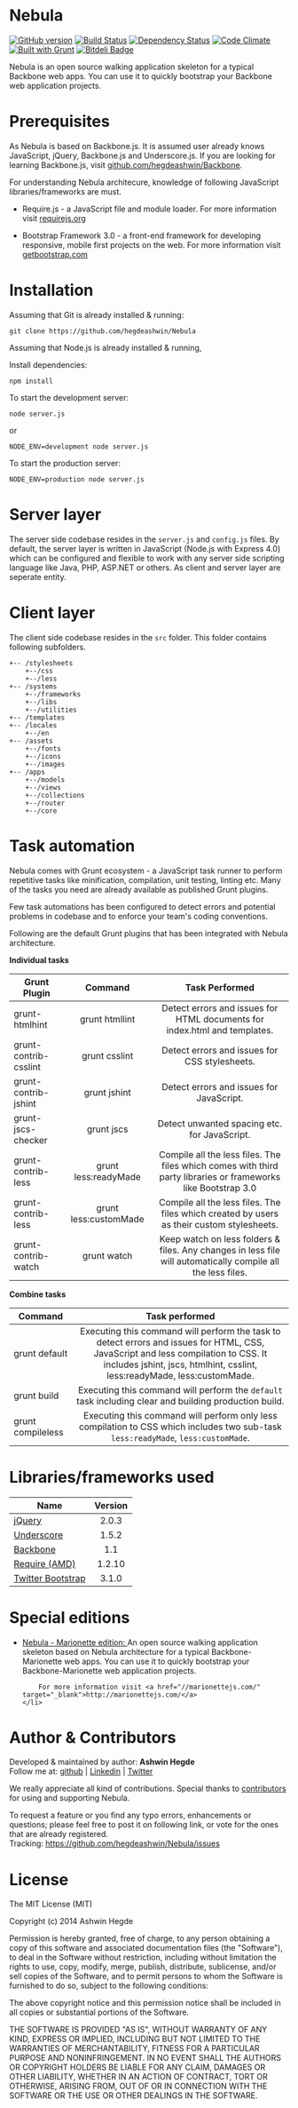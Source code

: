 # Nebula 

[![GitHub version](https://badge.fury.io/gh/hegdeashwin%2FNebula.svg)](http://badge.fury.io/gh/hegdeashwin%2FNebula)
[![Build Status](http://travis-ci.org/hegdeashwin/Nebula.png?branch=master)](http://travis-ci.org/hegdeashwin/Nebula)   [![Dependency Status](http://gemnasium.com/hegdeashwin/Nebula.png)](http://gemnasium.com/hegdeashwin/Nebula)  [![Code Climate](http://codeclimate.com/repos/52fa1e95e30ba07f52002102/badges/a73df6c9e5472e6b867d/gpa.png)](http://codeclimate.com/repos/52fa1e95e30ba07f52002102/feed)   [![Built with Grunt](http://cdn.gruntjs.com/builtwith.png)](http://gruntjs.com/) 
[![Bitdeli Badge](https://d2weczhvl823v0.cloudfront.net/hegdeashwin/nebula/trend.png)](https://bitdeli.com/free "Bitdeli Badge")


Nebula is an open source walking application skeleton for a typical Backbone web apps. You can use it to quickly bootstrap your Backbone web application projects.

Prerequisites
=============
As Nebula is based on Backbone.js. It is assumed user already knows JavaScript, jQuery, Backbone.js and Underscore.js.
If you are looking for learning Backbone.js, visit <a href="//github.com/hegdeashwin/Backbone" target="_blank">github.com/hegdeashwin/Backbone</a>.

For understanding Nebula architecure, knowledge of following JavaScript libraries/frameworks are must.
<ul>
	<li>Require.js - a JavaScript file and module loader. For more information visit <a href="//requirejs.org/" target="_blank">requirejs.org</a></p></li>
	<li>Bootstrap Framework 3.0 - a front-end framework for developing responsive, mobile first projects on the web. For more information visit <a href="//getbootstrap.com/" target="_blank">getbootstrap.com</a></li>
</ul>

Installation
============
Assuming that Git is already installed & running:
```
git clone https://github.com/hegdeashwin/Nebula
```

Assuming that Node.js is already installed & running, 

Install dependencies:
```
npm install
```

To start the development server:
```
node server.js
```
or
```
NODE_ENV=development node server.js
```

To start the production server:
```
NODE_ENV=production node server.js
```

Server layer
============
The server side codebase resides in the ```server.js``` and ```config.js``` files. By default, the server layer is written in JavaScript (Node.js with Express 4.0) which can be configured and flexible to work with any server side scripting language like Java, PHP, ASP.NET or others. As client and server layer are seperate entity.

Client layer
============
The client side codebase resides in the ```src``` folder. This folder contains following subfolders.

```
+-- /stylesheets
	+--/css
	+--/less
+-- /systems
	+--/frameworks
	+--/libs
	+--/utilities
+-- /templates
+-- /locales
	+--/en
+-- /assets
	+--/fonts
	+--/icons
	+--/images
+-- /apps
	+--/models
	+--/views
	+--/collections
	+--/router
	+--/core
```

Task automation
===============
Nebula comes with Grunt ecosystem - a JavaScript task runner to perform repetitive tasks like minification, compilation, unit testing, linting etc. Many of the tasks you need are already available as published Grunt plugins.

Few task automations has been configured to detect errors and potential problems in codebase and to enforce your team's coding conventions. 

Following are the default Grunt plugins that has been integrated with Nebula architecture.

**Individual tasks**

| Grunt Plugin 			 | Command                  | Task Performed              |
| -----------------------|:------------------------:|:---------------------------:|
| grunt-htmlhint		 | grunt htmllint           | Detect errors and issues for HTML documents for index.html and templates. |
| grunt-contrib-csslint	 | grunt csslint            | Detect errors and issues for CSS stylesheets. |
| grunt-contrib-jshint	 | grunt jshint             | Detect errors and issues for JavaScript. |
| grunt-jscs-checker	 | grunt jscs               | Detect unwanted spacing etc. for JavaScript. |
| grunt-contrib-less	 | grunt less:readyMade     | Compile all the less files. The files which comes with third party libraries or frameworks like Bootstrap 3.0 |
| grunt-contrib-less     | grunt less:customMade    | Compile all the less files. The files which created by users as their custom stylesheets.
| grunt-contrib-watch	 | grunt watch 				| Keep watch on less folders & files. Any changes in less file will automatically compile all the less files. |

**Combine tasks**

| Command                     | Task performed              |
| --------------------------- |:---------------------------:|
| grunt default               | Executing this command will perform the task to detect errors and issues for HTML, CSS, JavaScript and less compilation to CSS. It includes jshint, jscs, htmlhint, csslint, less:readyMade, less:customMade. |
| grunt build              	  | Executing this command will perform the ```default``` task including clear and building production build. |
| grunt compileless           | Executing this command will perform only less compilation to CSS which includes two sub-task ```less:readyMade```, ```less:customMade```. |

Libraries/frameworks used
=========================
| Name                        											 | Version        |
| ---------------------------------------------------------------------- |:--------------:|
| <a href="//jquery.com/" target="_blank">jQuery</a>        			 | 2.0.3 		  |
| <a href="//backbonejs.org/" target="_blank">Underscore</a>          	 | 1.5.2     	  |
| <a href="//underscorejs.org/" target="_blank">Backbone</a>          	 | 1.1 		      |
| <a href="//requirejs.org/" target="_blank">Require (AMD)</a>   		 | 1.2.10 		  |
| <a href="//getbootstrap.com/" target="_blank">Twitter Bootstrap</a>  	 | 3.1.0  		  |

Special editions
================
<ul>
	<li>
		<a href="//github.com/hegdeashwin/Nebula-Marionette-Edition" target="_blank">Nebula - Marionette edition: </a>An open source walking application skeleton based on Nebula architecture for a typical Backbone-Marionette web apps. You can use it to quickly bootstrap your Backbone-Marionette web application projects.

		For more information visit <a href="//marionettejs.com/" target="_blank">http://marionettejs.com/</a>
	</li>
</ul>

Author & Contributors
=====================
Developed &amp; maintained by author: <b>Ashwin Hegde</b><br>
Follow me at: <a href="https://github.com/hegdeashwin" target="_blank">github</a> | <a href="http://in.linkedin.com/in/hegdeashwin" target="_blank">Linkedin</a> | <a href="https://twitter.com/hegdeashwin3" target="_blank">Twitter</a>

We really appreciate all kind of contributions. Special thanks to <a href="//github.com/hegdeashwin/Nebula/graphs/contributors" target="_blank">contributors</a> for using and supporting Nebula.

To request a feature or you find any typo errors, enhancements or questions; please feel free to post it on following link, or vote for the ones that are already registered.
<br>Tracking: <a href="https://github.com/hegdeashwin/Nebula/issues" target="_blank">https://github.com/hegdeashwin/Nebula/issues</a>

License
=======
The MIT License (MIT)

Copyright (c) 2014 Ashwin Hegde

Permission is hereby granted, free of charge, to any person obtaining a copy of
this software and associated documentation files (the "Software"), to deal in
the Software without restriction, including without limitation the rights to
use, copy, modify, merge, publish, distribute, sublicense, and/or sell copies of
the Software, and to permit persons to whom the Software is furnished to do so,
subject to the following conditions:

The above copyright notice and this permission notice shall be included in all
copies or substantial portions of the Software.

THE SOFTWARE IS PROVIDED "AS IS", WITHOUT WARRANTY OF ANY KIND, EXPRESS OR
IMPLIED, INCLUDING BUT NOT LIMITED TO THE WARRANTIES OF MERCHANTABILITY, FITNESS
FOR A PARTICULAR PURPOSE AND NONINFRINGEMENT. IN NO EVENT SHALL THE AUTHORS OR
COPYRIGHT HOLDERS BE LIABLE FOR ANY CLAIM, DAMAGES OR OTHER LIABILITY, WHETHER
IN AN ACTION OF CONTRACT, TORT OR OTHERWISE, ARISING FROM, OUT OF OR IN
CONNECTION WITH THE SOFTWARE OR THE USE OR OTHER DEALINGS IN THE SOFTWARE.
